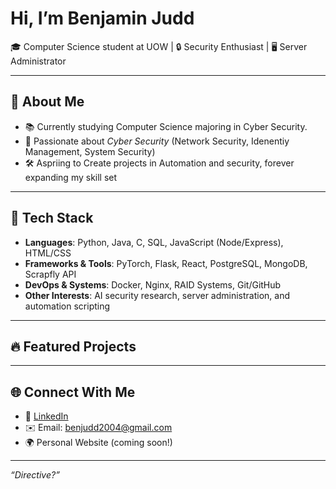 # Hi, I’m Benjamin Judd  

🎓 Computer Science student at UOW | 🔒 Security Enthusiast | 🖥 Server Administrator

---

## 🚀 About Me  
- 📚 Currently studying Computer Science majoring in Cyber Security.  
- 🔬 Passionate about *Cyber Security* (Network Security, Idenentiy Management, System Security)
- 🛠️ Aspriing to Create projects in Automation and security, forever expanding my skill set


---

## 🧰 Tech Stack  
- **Languages**: Python, Java, C, SQL, JavaScript (Node/Express), HTML/CSS  
- **Frameworks & Tools**: PyTorch, Flask, React, PostgreSQL, MongoDB, Scrapfly API  
- **DevOps & Systems**: Docker, Nginx, RAID Systems, Git/GitHub  
- **Other Interests**: AI security research, server administration, and automation scripting  

---

## 🔥 Featured Projects  

---

## 🌐 Connect With Me  
- 💼 [LinkedIn]([https://linkedin.com/in/](https://www.linkedin.com/in/benjamin-judd04/))  
- ✉️ Email: benjudd2004@gmail.com
- 🌍 Personal Website (coming soon!)  

---
_“Directive?”_
